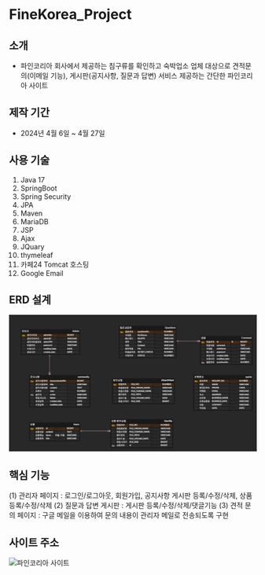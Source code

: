# FineKorea_Project

## 소개
* 파인코리아 회사에서 제공하는 침구류를 확인하고 숙박업소 업체 대상으로 견적문의(이메일 기능), 게시판(공지사항, 질문과 답변) 서비스 제공하는 간단한 파인코리아 사이트

## 제작 기간
* 2024년 4월 6일 ~ 4월 27일

## 사용 기술
1. Java 17
2. SpringBoot
3. Spring Security
4. JPA
5. Maven
6. MariaDB
7. JSP
8. Ajax
9. JQuary
10. thymeleaf
11. 카페24 Tomcat 호스팅
12. Google Email

## ERD 설계
![ERD다이어그램](https://github.com/Sangwonsdsd/FineKorea_Project/blob/main/ERD.JPG)

## 핵심 기능
(1) 관리자 페이지 : 로그인/로그아웃, 회원가입, 공지사항 게시판 등록/수정/삭제, 상품 등록/수정/삭제
(2) 질문과 답변 게시판 : 게시판 등록/수정/삭제/댓글기능
(3) 견적 문의 페이지 : 구글 메일을 이용하여 문의 내용이 관리자 메일로 전송되도록 구현

## 사이트 주소
![파인코리아 사이트](http//finekorea.kr)
